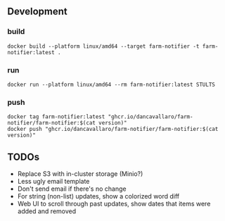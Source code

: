 ## Development

### build

```shell
docker build --platform linux/amd64 --target farm-notifier -t farm-notifier:latest .
```

### run

```shell
docker run --platform linux/amd64 --rm farm-notifier:latest STULTS
```

### push

```shell
docker tag farm-notifier:latest "ghcr.io/dancavallaro/farm-notifier/farm-notifier:$(cat version)"
docker push "ghcr.io/dancavallaro/farm-notifier/farm-notifier:$(cat version)"
```

## TODOs

* Replace S3 with in-cluster storage (Minio?)
* Less ugly email template
* Don't send email if there's no change
* For string (non-list) updates, show a colorized word diff
* Web UI to scroll through past updates, show dates that items were added and removed